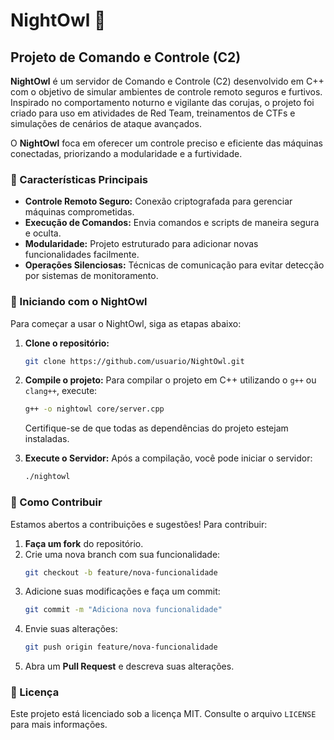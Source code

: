 
# NightOwl 🦉

## Projeto de Comando e Controle (C2)

**NightOwl** é um servidor de Comando e Controle (C2) desenvolvido em C++ com o objetivo de simular ambientes de controle remoto seguros e furtivos. Inspirado no comportamento noturno e vigilante das corujas, o projeto foi criado para uso em atividades de Red Team, treinamentos de CTFs e simulações de cenários de ataque avançados.

O **NightOwl** foca em oferecer um controle preciso e eficiente das máquinas conectadas, priorizando a modularidade e a furtividade. 

### 🦉 Características Principais
- **Controle Remoto Seguro:** Conexão criptografada para gerenciar máquinas comprometidas.
- **Execução de Comandos:** Envia comandos e scripts de maneira segura e oculta.
- **Modularidade:** Projeto estruturado para adicionar novas funcionalidades facilmente.
- **Operações Silenciosas:** Técnicas de comunicação para evitar detecção por sistemas de monitoramento.

### 🚀 Iniciando com o NightOwl
Para começar a usar o NightOwl, siga as etapas abaixo:

1. **Clone o repositório:**
   ```bash
   git clone https://github.com/usuario/NightOwl.git
   ```

2. **Compile o projeto:**
   Para compilar o projeto em C++ utilizando o `g++` ou `clang++`, execute:
   ```bash
   g++ -o nightowl core/server.cpp
   ```
   Certifique-se de que todas as dependências do projeto estejam instaladas.

3. **Execute o Servidor:**
   Após a compilação, você pode iniciar o servidor:
   ```bash
   ./nightowl
   ```

### 🤝 Como Contribuir
Estamos abertos a contribuições e sugestões! Para contribuir:

1. **Faça um fork** do repositório.
2. Crie uma nova branch com sua funcionalidade:
   ```bash
   git checkout -b feature/nova-funcionalidade
   ```
3. Adicione suas modificações e faça um commit:
   ```bash
   git commit -m "Adiciona nova funcionalidade"
   ```
4. Envie suas alterações:
   ```bash
   git push origin feature/nova-funcionalidade
   ```
5. Abra um **Pull Request** e descreva suas alterações.

### 📜 Licença
Este projeto está licenciado sob a licença MIT. Consulte o arquivo `LICENSE` para mais informações.
